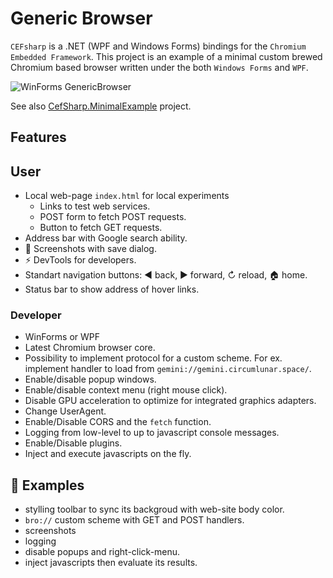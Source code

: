 # Generic Browser

`CEFsharp` is a .NET (WPF and Windows Forms) bindings for the `Chromium Embedded Framework`. This project is an example of a minimal custom brewed Chromium based browser written under the both `Windows Forms` and `WPF`.

![WinForms GenericBrowser](https://user-images.githubusercontent.com/11328666/263079291-1317b687-2917-4182-835b-aedebfa123ea.png)

See also [CefSharp.MinimalExample](https://github.com/cefsharp/CefSharp.MinimalExample) project.

## Features

## User

- Local web-page `index.html` for local experiments
  - Links to test web services.
  - POST form to fetch POST requests.
  - Button to fetch GET requests.
- Address bar with Google search ability.
- 📸 Screenshots with save dialog.
- ⚡ DevTools for developers.
- Standart navigation buttons: ◀ back, ▶ forward, ↻ reload, 🏠 home.
- Status bar to show address of hover links.

### Developer

- WinForms or WPF
- Latest Chromium browser core.
- Possibility to implement protocol for a custom scheme. For ex. implement handler to load from `gemini://gemini.circumlunar.space/`.
- Enable/disable popup windows.
- Enable/disable context menu (right mouse click).
- Disable GPU acceleration to optimize for integrated graphics adapters.
- Change UserAgent.
- Enable/Disable CORS and the `fetch` function.
- Logging from low-level to up to javascript console messages.
- Enable/Disable plugins.
- Inject and execute javascripts on the fly.

## 🚧 Examples

- stylling toolbar to sync its backgroud with web-site body color.
- `bro://` custom scheme with GET and POST handlers.
- screenshots
- logging
- disable popups and right-click-menu.
- inject javascripts then evaluate its results.
